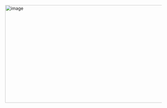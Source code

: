 <img width="724" height="317" alt="image" src="https://github.com/user-attachments/assets/a84f6199-2caa-400c-bc9f-d8e2eed4572f" />

